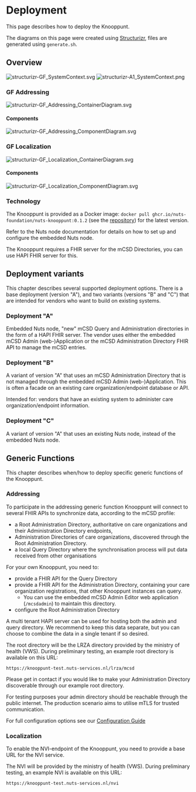 # Deployment

This page describes how to deploy the Knooppunt.

The diagrams on this page were created using [Structurizr](https://structurizr.com/), files are generated using `generate.sh`.

## Overview

![structurizr-GF_SystemContext.svg](images/structurizr-GF_SystemContext.svg)
![structurizr-A1_SystemContext.png](images/structurizr-A1_SystemContext.png)

### GF Addressing
![structurizr-GF_Addressing_ContainerDiagram.svg](images/structurizr-GF_Addressing_ContainerDiagram.svg)

#### Components
![structurizr-GF_Addressing_ComponentDiagram.svg](images/structurizr-GF_Addressing_ComponentDiagram.svg)

### GF Localization
![structurizr-GF_Localization_ContainerDiagram.svg](images/structurizr-GF_Localization_ContainerDiagram.svg)

#### Components

![structurizr-GF_Localization_ComponentDiagram.svg](images/structurizr-GF_Localization_ComponentDiagram.svg)

### Technology

The Knooppunt is provided as a Docker image: `docker pull ghcr.io/nuts-foundation/nuts-knooppunt:0.1.2`
(see the [repository](https://github.com/nuts-foundation/nuts-knooppunt/pkgs/container/nuts-knooppunt)) for the latest version.

Refer to the Nuts node documentation for details on how to set up and configure the embedded Nuts node.

The Knooppunt requires a FHIR server for the mCSD Directories, you can use HAPI FHIR server for this.

## Deployment variants

This chapter describes several supported deployment options. There is a base deployment (version "A"),
and two variants (versions "B" and "C") that are intended for vendors who want to build on existing systems.

### Deployment "A"
Embedded Nuts node, "new" mCSD Query and Administration directories in the form of a HAPI FHIR server.
The vendor uses either the embedded mCSD Admin (web-)Application or the mCSD Administration Directory FHIR API to manage the mCSD entries.

### Deployment "B"
A variant of version "A" that uses an mCSD Administration Directory that is not managed through the embedded mCSD Admin (web-)Application.
This is often a facade on an existing care organization/endpoint database or API.

Intended for: vendors that have an existing system to administer care organization/endpoint information.

### Deployment "C"
A variant of version "A" that uses an existing Nuts node, instead of the embedded Nuts node.

## Generic Functions

This chapter describes when/how to deploy specific generic functions of the Knooppunt.

### Addressing

To participate in the addressing generic function Knooppunt will connect to several FHIR APIs to synchronize data, according to the mCSD profile:
- a Root Administration Directory, authoritative on care organizations and their Administration Directory endpoints,
- Administration Directories of care organizations, discovered through the Root Administration Directory.
- a local Query Directory where the synchronisation process will put data received from other organisations

For your own Knooppunt, you need to:
- provide a FHIR API for the Query Directory
- provide a FHIR API for the Administration Directory, containing your care organization registrations, that other Knooppunt instances can query.
    - You can use the embedded mCSD Admin Editor web application (`/mcsdadmin`) to maintain this directory.
- configure the Root Administration Directory

A multi tenant HAPI server can be used for hosting both the admin and query directory. We recommend to keep this data
separate, but you can choose to combine the data in a single tenant if so desired.

The root directory will be the LRZA directory provided by the ministry of health (VWS). During preliminary testing, an example root directory is available on this URL:

```
https://knooppunt-test.nuts-services.nl/lrza/mcsd
```

Please get in contact if you would like to make your Administration Directory discoverable through our example
root directory.

For testing purposes your admin directory should be reachable through the public internet. The production scenario aims
to utilise mTLS for trusted communication.

For full configuration options see our [Configuration Guide](./CONFIGURATION.md)

### Localization

To enable the NVI-endpoint of the Knooppunt, you need to provide a base URL for the NVI service.

The NVI will be provided by the ministry of health (VWS). During preliminary testing, an example NVI is available on this URL:

```
https://knooppunt-test.nuts-services.nl/nvi
```